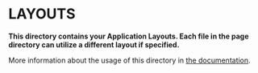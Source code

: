 # LAYOUTS

**This directory contains your Application Layouts. Each file in the page directory can utilize a different layout if specified.**

More information about the usage of this directory in [the documentation](https://nuxtjs.org/guide/views#layouts).
